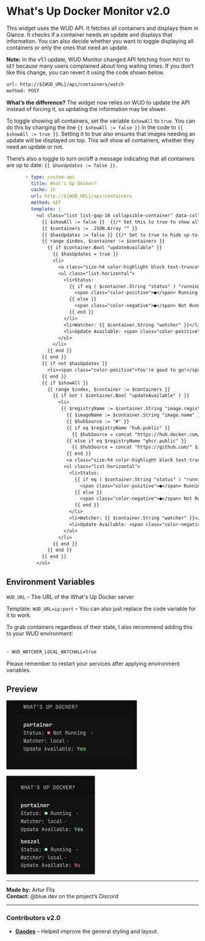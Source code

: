 # What's Up Docker Monitor v2.0

This widget uses the WUD API. It fetches all containers and displays them in Glance. It checks if a container needs an update and displays that information. You can also decide whether you want to toggle displaying all containers or only the ones that need an update.

**Note:** In the v1.1 update, WUD Monitor changed API fetching from `POST` to `GET` because many users complained about long waiting times. If you don’t like this change, you can revert it using the code shown below.  
```txt
url: http://${WUD_URL}/api/containers/watch
method: POST
```
**What’s the difference?** The widget now relies on WUD to update the API instead of forcing it, so updating the information may be slower.

To toggle showing all containers, set the variable `$showAll` to `true`. You can do this by changing the line `{{ $showAll := false }}` in the code to `{{ $showAll := true }}`. Setting it to true also ensures that images needing an update will be displayed on top. This will show all containers, whether they need an update or not.

There’s also a toggle to turn on/off a message indicating that all containers are up to date: `{{ $hasUpdates := false }}`.
```yaml
       - type: custom-api
         title: What's Up Docker?
         cache: 1h
         url: http://${WUD_URL}/api/containers
         method: GET
         template: |
           <ul class="list list-gap-10 collapsible-container" data-collapse-after="3">
             {{ $showAll := false }}  {{/* Set this to true to show all containers */}}
             {{ $containers := .JSON.Array "" }}
             {{ $hasUpdates := false }} {{/* Set to true to hide up-to-date message */}}
             {{ range $index, $container := $containers }}
               {{ if $container.Bool "updateAvailable" }}
                 {{ $hasUpdates = true }}
                 <li>
                   <a class="size-h4 color-highlight block text-truncate" href="https://hub.docker.com/r/{{ $container.String "image.name" }}" target="_blank">{{ $container.String "name" }}</a>
                   <ul class="list-horizontal">
                     <li>Status:
                       {{ if eq ( $container.String "status" ) "running" }}
                         <span class="color-positive">●</span> Running
                       {{ else }}
                         <span class="color-negative">●</span> Not Running
                       {{ end }}
                     </li>
                     <li>Watcher: {{ $container.String "watcher" }}</li>
                     <li>Update Available: <span class="color-positive">Yes</span></li>
                   </ul>
                 </li>
               {{ end }}
             {{ end }}
             {{ if not $hasUpdates }}
               <li><span class="color-positive">You're good to go!</span></li>
             {{ end }}
             {{ if $showAll }}
               {{ range $index, $container := $containers }}
                 {{ if not ( $container.Bool "updateAvailable" ) }}
                   <li>
                    {{ $registryName := $container.String "image.registry.name" }}
                      {{ $imageName := $container.String "image.name" }}
                      {{ $hubSource := "#" }}
                      {{ if eq $registryName "hub.public" }}
                        {{ $hubSource = concat "https://hub.docker.com/r/" $imageName }}
                      {{ else if eq $registryName "ghcr.public" }}
                        {{ $hubSource = concat "https://github.com/" $imageName }}
                      {{ end }}
                      <a class="size-h4 color-highlight block text-truncate" href="{{ $hubSource }}" target="_blank" rel="noreferrer">{{ $container.String "name" }}</a>
                     <ul class="list-horizontal">
                       <li>Status:
                         {{ if eq ( $container.String "status" ) "running" }}
                           <span class="color-positive">●</span> Running
                         {{ else }}
                           <span class="color-negative">●</span> Not Running
                         {{ end }}
                       </li>
                       <li>Watcher: {{ $container.String "watcher" }}</li>
                       <li>Update Available: <span class="color-negative">No</span></li>
                     </ul>
                   </li>
                 {{ end }}
               {{ end }}
             {{ end }}
           </ul>
```
## Environment Variables

`WUD_URL` – The URL of the What's Up Docker server

Template: `WUD_URL=ip:port` – You can also just replace the code variable for it to work.

To grab containers regardless of their state, I also recommend adding this to your WUD environment:

```txt

- WUD_WATCHER_LOCAL_WATCHALL=true

```
Please remember to restart your services after applying environment variables.

## Preview

[![showAll var = false](./preview1.png)](./preview1.png)

[![showAll var = true](./preview_2.png)](./preview2.png)

<hr>

**Made by:** Artur Flis  
**Contact:** @blue.dev on the project’s Discord

<hr>

### Contributors v2.0

- [**Gaodes**](https://github.com/gaodes) – Helped improve the general styling and layout.
